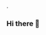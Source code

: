 .

### Hi there 👋

<!--**IsmealAlAswad/IsmealAlAswad** is a ✨ _special_ ✨ repository because its `README.md` (this file) appears on your GitHub profile.


> ## This is my new profile and I make progress with it each day 
. 


**[Ismeal Al Aswad](https://github.com/nancyalaswad90/Each-Year-Study-Schedule/blob/main/README.md) is, [Master in Accounting](https://github.com/nancyalaswad90/nancyalaswad90/blob/master/Universities%20specializing%20in%20accounting.md) with nearly 12 years experience working in Bank on operational & extracting data, And now he is working in AI, ML, DL, DS fields**

.

Here are some ideas to get you started:

- 🔭 I’m currently working on ...
- 🌱 I’m currently learning ...
- 👯 I’m looking to collaborate on ...
- 🤔 I’m looking for help with ...
- 💬 Ask me about ...
- 📫 How to reach me: ...
- 😄 Pronouns: ...
- ⚡ Fun fact: ...
-->
